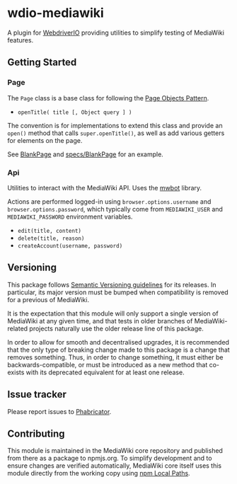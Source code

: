 # wdio-mediawiki

A plugin for [WebdriverIO](http://webdriver.io/) providing utilities to simplify testing of MediaWiki features.

## Getting Started

### Page

The `Page` class is a base class for following the [Page Objects Pattern](http://webdriver.io/guide/testrunner/pageobjects.html).

* `openTitle( title [, Object query ] )`

The convention is for implementations to extend this class and provide an `open()` method
that calls `super.openTitle()`, as well as add various getters for elements on the page.

See [BlankPage](./BlankPage.js) and [specs/BlankPage](./specs/BlankPage.js) for an example.

### Api

Utilities to interact with the MediaWiki API. Uses the [mwbot](https://github.com/Fannon/mwbot) library.

Actions are performed logged-in using `browser.options.username` and `browser.options.password`,
which typically come from `MEDIAWIKI_USER` and `MEDIAWIKI_PASSWORD` environment variables.

* `edit(title, content)`
* `delete(title, reason)`
* `createAccount(username, password)`

## Versioning

This package follows [Semantic Versioning guidelines](https://semver.org/) for its releases. In
particular, its major version must be bumped when compatibility is removed for a previous of
MediaWiki.

It is the expectation that this module will only support a single version of MediaWiki at any
given time, and that tests in older branches of MediaWiki-related projects naturally use the older
release line of this package.

In order to allow for smooth and decentralised upgrades, it is recommended that the only type of
breaking change made to this package is a change that removes something. Thus, in order to change
something, it must either be backwards-compatible, or must be introduced as a new method that
co-exists with its deprecated equivalent for at least one release.

## Issue tracker

Please report issues to [Phabricator](https://phabricator.wikimedia.org/tag/mediawiki-core-tests/).

## Contributing

This module is maintained in the MediaWiki core repository and published from there as a
package to npmjs.org. To simplify development and to ensure changes are verified
automatically, MediaWiki core itself uses this module directly from the working copy
using [npm Local Paths](https://docs.npmjs.com/files/package.json#local-paths).
